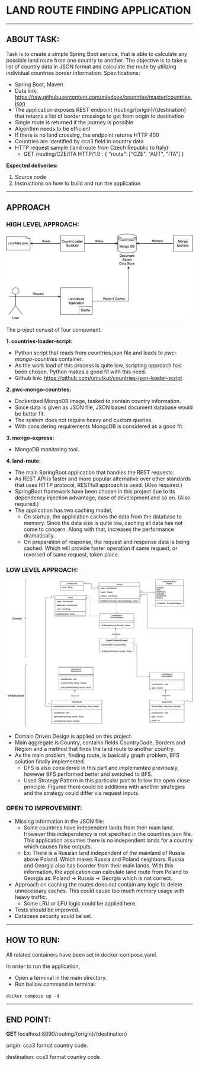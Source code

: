 # LAND ROUTE FINDING APPLICATION

___

## ABOUT TASK:

Task is to create a simple Spring Boot service, that is able to calculate any possible land route from one country to
another. The objective is to take a list of country data in JSON format and calculate the route by utilizing individual
countries border information. Specifications:

- Spring Boot, Maven
- Data link: https://raw.githubusercontent.com/mledoze/countries/master/countries.json
- The application exposes REST endpoint /routing/{origin}/{destination} that returns a list of border crossings to get
  from origin to destination
- Single route is returned if the journey is possible
- Algorithm needs to be efficient
- If there is no land crossing, the endpoint returns HTTP 400
- Countries are identified by cca3 field in country data
- HTTP request sample (land route from Czech Republic to Italy):
    - GET /routing/CZE/ITA HTTP/1.0 :
      {
      "route": ["CZE", "AUT", "ITA"] }

**Expected deliveries:**

1. Source code
2. Instructions on how to build and run the application
___
## APPROACH

### HIGH LEVEL APPROACH:

![](high-level-design.png)

The project consist of four component:

**1. countries-loader-script:**

- Python script that reads from countries.json file and loads to *pwc-mongo-countries* container.
- As the work load of this process is quite low, scripting approach has been chosen. Python makes a good fit with this
  need.
- Github link: https://github.com/umutkut/countries-json-loader-script

**2. pwc-mongo-countries:**

- Dockerized MongoDB image, tasked to contain country information.
- Since data is given as JSON file, JSON based document database would be better fit.
- The system does not require heavy and custom queries.
- With considering requirements MongoDB is considered as a good fit.

**3. mongo-express:**

- MongoDB monitoring tool.

**4. land-route:**

- The main SpringBoot application that handles the REST requests.
- As REST API is faster and more popular alternative over other standards that uses HTTP protocol, RESTfull approach is
  used. (Also required.)
- SpringBoot framework have been chosen in this project due to its dependency injection advantage, ease of development
  and so on. (Also required.)
- The application has two caching model,
    - On startup, the application caches the data from the database to memory. Since the data size is quite low, caching
      all data has not come to concern. Along with that, increases the performance dramatically.
    - On preparation of response, the request and response data is being cached. Which will provide faster operation if
      same request, or reversed of same request, taken place.

### LOW LEVEL APPROACH:
![](low-level-design.png)
- Domain Driven Design is applied on this project.
- Main aggregate is Country, contains fields CountryCode, Borders and Region and a method that finds the land route to
  another country.
- As the main problem, finding route, is basically graph problem, BFS solution finally implemented.
    - DFS is also considered in this part and implemented previously, however BFS performed better and switched to BFS.
    - Used Strategy Pattern in this particular part to follow the open close principle. Figured there could be additions
      with another strategies and the strategy could differ via request inputs.

### OPEN TO IMPROVEMENT:
- Missing information in the JSON file:
  - Some countries have independent lands from their main land. However this independency is not specified in the countries.json file. This application assumes there is no independent lands for a country which causes false outputs.
  - Ex: There is a Russian land independent of the mainland of Russia above Poland. Which makes Russia and Poland neighbors. Russia and Georgia also has boarder from their main lands. With this information, the application can calculate land route from Poland to Georgia as: Poland -> Russia -> Georgia which is not correct.
- Approach on caching the routes does not contain any logic to delete unnecessary caches. This could cause too much memory usage with heavy traffic. 
  - Some LRU or LFU logic could be applied here. 
- Tests should be improved.
- Database security sould be set.
___
## HOW TO RUN:

All related containers have been set in docker-compose.yaml.

In order to run the application,
- Open a terminal in the main directory.
- Run bellow command in terminal:

`docker compose up -d`
___
## END POINT:

**GET** localhost:8090/routing/{origin}/{destination}

origin: cca3 format country code.

destination: cca3 format country code.
